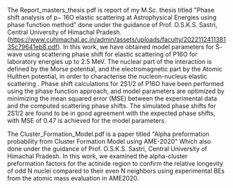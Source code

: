 The Report_masters_thesis pdf is report of my M.Sc. thesis titled "Phase shift analysis of p− 16O elastic scattering at Astrophysical Energies using phase function method" 
done under the guidance of Prof. O.S.K.S. Sastri, Central University of Himachal Pradesh. (https://www.cuhimachal.ac.in/admin/assets/uploads/faculty/202211241138135c79641eb8.pdf).
In this work, we have obtained model parameters for S- wave using scattering phase shift for elastic scattering of P16O for laboratory energies up to 2.5 MeV. The nuclear part of the interaction is defined by the Morse potential, and the electromagnetic part by the Atomic Hulthen potential, in order to characterise the nucleon-nucleus elastic scattering . Phase shift calculations for 2S1/2 of P16O have been performed using the phase function approach, and model parameters are optimized by minimizing the mean squared error (MSE) between the experimental data and the computed scattering phase shifts. The simulated phase shifts for 2S1/2 are found to be in good agreement with the expected phase shifts, with MSE of 0.47 is achieved for the model parameters.


The Cluster_Formation_Model.pdf is a paper titled "Alpha preformation probability from Cluster Formation Model using AME-2020"
Which also done under the guidance of Prof. O.S.K.S. Sastri, Central University of Himachal Pradesh.
In this work, we examined the alpha-cluster preformation factors for the actinide region to confirm the relative longevity of odd N nuclei compared to their even N neighbors using experimental BEs from the atomic mass evaluation in AME2020.
